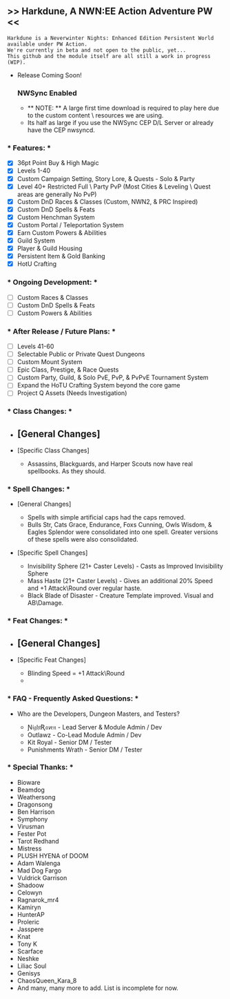 ## >> Harkdune, A NWN:EE Action Adventure PW <<
    Harkdune is a Neverwinter Nights: Enhanced Edition Persistent World available under PW Action.
	We're currently in beta and not open to the public, yet...
	This github and the module itself are all still a work in progress (WIP).

- Release Coming Soon!

	### NWSync Enabled
	- ** NOTE: ** A large first time download is required to play here due to the custom content \ resources we are using.
	- Its half as large if you use the NWSync CEP D/L Server or already have the CEP nwsyncd.

### * Features: *
- [x] 36pt Point Buy & High Magic
- [x] Levels 1-40
- [x] Custom Campaign Setting, Story Lore, & Quests - Solo & Party
- [x] Level 40+ Restricted Full \ Party PvP (Most Cities & Leveling \ Quest areas are generally No PvP)
- [x] Custom DnD Races & Classes (Custom, NWN2, & PRC Inspired)
- [x] Custom DnD Spells & Feats
- [x] Custom Henchman System
- [x] Custom Portal / Teleportation System
- [x] Earn Custom Powers & Abilities
- [x] Guild System
- [x] Player & Guild Housing
- [x] Persistent Item & Gold Banking
- [x] HotU Crafting

### * Ongoing Development: *
- [ ] Custom Races & Classes
- [ ] Custom DnD Spells & Feats
- [ ] Custom Powers & Abilities

### * After Release / Future Plans: *
- [ ] Levels 41-60
- [ ] Selectable Public or Private Quest Dungeons
- [ ] Custom Mount System
- [ ] Epic Class, Prestige, & Race Quests
- [ ] Custom Party, Guild, & Solo PvE, PvP, & PvPvE Tournament System
- [ ] Expand the HoTU Crafting System beyond the core game
- [ ] Project Q Assets (Needs Investigation)

### * Class Changes: *
- [General Changes]
	- 

- [Specific Class Changes]
	- Assassins, Blackguards, and Harper Scouts now have real spellbooks. As they should.

### * Spell Changes: *
- [General Changes]
	- Spells with simple artificial caps had the caps removed.
	- Bulls Str, Cats Grace, Endurance, Foxs Cunning, Owls Wisdom, & Eagles Splendor were consolidated into one spell. Greater versions of these spells were also consolidated.

- [Specific Spell Changes]
	- Invisibility Sphere (21+ Caster Levels) - Casts as Improved Invisibility Sphere
	- Mass Haste (21+ Caster Levels) - Gives an additional 20% Speed and +1 Attack\Round over regular haste.
	- Black Blade of Disaster - Creature Template improved. Visual and AB\Damage.

### * Feat Changes: *
- [General Changes]
	- 

- [Specific Feat Changes]
	- Blinding Speed = +1 Attack\Round
	- 


### * FAQ - Frequently Asked Questions: *

- Who are the Developers, Dungeon Masters, and Testers?

	- Ɲ𝔦𝔤𝔥𝔱Ʀ𝔞𝘷𝔢𝔫 - Lead Server & Module Admin / Dev
	- Outlawz - Co-Lead Module Admin / Dev
	- Kit Royal - Senior DM / Tester
	- Punishments Wrath - Senior DM / Tester

### * Special Thanks: *
- Bioware
- Beamdog
- Weathersong
- Dragonsong
- Ben Harrison
- Symphony
- Virusman
- Fester Pot
- Tarot Redhand
- Mistress
- PLUSH HYENA of DOOM
- Adam Walenga
- Mad Dog Fargo
- Vuldrick Garrison
- Shadoow
- Celowyn
- Ragnarok_mr4
- Kamiryn
- HunterAP
- Proleric
- Jasspere
- Knat
- Tony K
- Scarface
- Neshke
- Liliac Soul
- Genisys
- ChaosQueen_Kara_8
- And many, many more to add. List is incomplete for now.